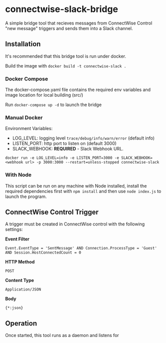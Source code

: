 # connectwise-slack-bridge
A simple bridge tool that recieves messages from ConnectWise Control "new message" triggers and sends them into a Slack channel.

## Installation

It's recommended that this bridge tool is run under docker.

Build the image with `docker build -t connectwise-slack .`

### Docker Compose

The docker-compose.yaml file contains the required env variables
and image location for local building (src/)

Run `docker-compose up -d` to launch the bridge

### Manual Docker

Environment Variables:

- LOG_LEVEL: logging level `trace/debug/info/warn/error` (default info)
- LISTEN_PORT: http port to listen on (default 3000)
- SLACK_WEBHOOK: **REQUIRED** - Slack Webhook URL.

`docker run -e LOG_LEVEL=info -e LISTEN_PORT=3000 -e SLACK_WEBHOOK=<webhook url> -p 3000:3000 --restart=unless-stopped connectwise-slack`

### With Node

This script can be run on any machine with Node installed, install the required
dependencies first with `npm install` and then use `node index.js` to launch the program.

## ConnectWise Control Trigger

A trigger must be created in ConnectWise control with the following settings:

**Event Filter**
```
Event.EventType = 'SentMessage' AND Connection.ProcessType = 'Guest' AND Session.HostConnectedCount = 0
```

**HTTP Method**
```
POST
```

**Content Type**
```
Application/JSON
```

**Body**
```
{*:json}
```

## Operation

Once started, this tool runs as a daemon and listens for 